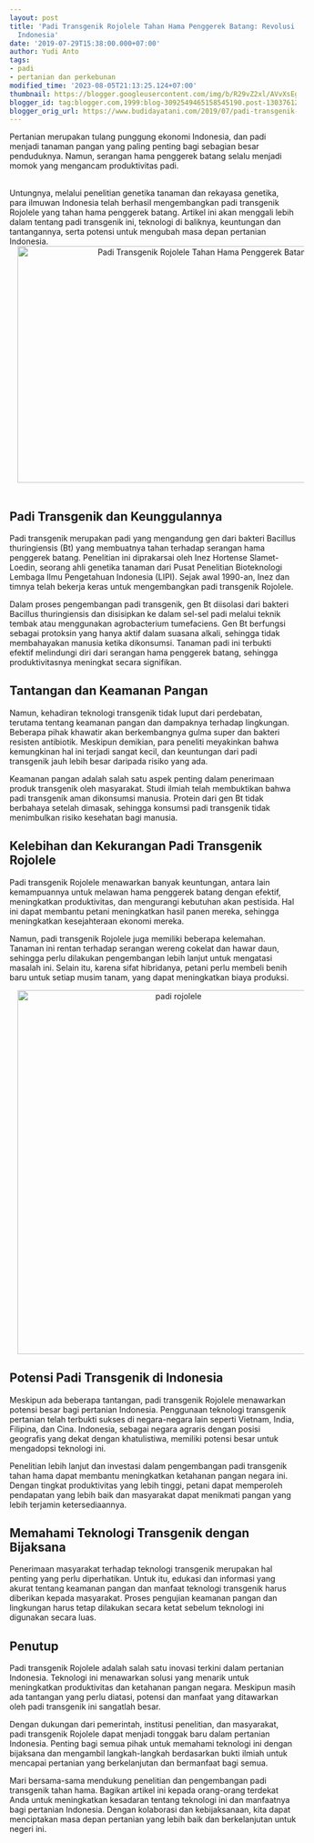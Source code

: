 ```yaml
---
layout: post
title: 'Padi Transgenik Rojolele Tahan Hama Penggerek Batang: Revolusi dalam Pertanian
  Indonesia'
date: '2019-07-29T15:38:00.000+07:00'
author: Yudi Anto
tags:
- padi
- pertanian dan perkebunan
modified_time: '2023-08-05T21:13:25.124+07:00'
thumbnail: https://blogger.googleusercontent.com/img/b/R29vZ2xl/AVvXsEgUOLjQafImDDlCy73nabwLkiwr2VTU9ojZya6tQK96zXAXXTSSB4msQr-qWjZnqlYIrgQJI8cqFfNPGd4qWWBXz5xWVO_PnHYpB6SFl0x4QBGiyIMeLd7jbev9QF0eWSGQaP161DDR6smQ_tMY7v35Qdr46J4TAa3em5goNFd2k20evyHdF5pThGSGOo7y/s72-w640-c-h416/rojolele_800x520-2.jpg
blogger_id: tag:blogger.com,1999:blog-3092549465158545190.post-1303761256352405519
blogger_orig_url: https://www.budidayatani.com/2019/07/padi-transgenik-rojolele-tahan-hama.html
---
```


Pertanian merupakan tulang punggung ekonomi Indonesia, dan padi menjadi tanaman pangan yang paling penting bagi sebagian besar penduduknya. Namun, serangan hama penggerek batang selalu menjadi momok yang mengancam produktivitas padi.&nbsp;<div><br /></div><div>Untungnya, melalui penelitian genetika tanaman dan rekayasa genetika, para ilmuwan Indonesia telah berhasil mengembangkan padi transgenik Rojolele yang tahan hama penggerek batang. Artikel ini akan menggali lebih dalam tentang padi transgenik ini, teknologi di baliknya, keuntungan dan tantangannya, serta potensi untuk mengubah masa depan pertanian Indonesia.<div class="separator" style="clear: both; text-align: center;"><a href="https://blogger.googleusercontent.com/img/b/R29vZ2xl/AVvXsEgUOLjQafImDDlCy73nabwLkiwr2VTU9ojZya6tQK96zXAXXTSSB4msQr-qWjZnqlYIrgQJI8cqFfNPGd4qWWBXz5xWVO_PnHYpB6SFl0x4QBGiyIMeLd7jbev9QF0eWSGQaP161DDR6smQ_tMY7v35Qdr46J4TAa3em5goNFd2k20evyHdF5pThGSGOo7y/s440/rojolele_800x520-2.jpg" style="margin-left: 1em; margin-right: 1em;"><img alt="Padi Transgenik Rojolele Tahan Hama Penggerek Batang" border="0" data-original-height="286" data-original-width="440" height="416" src="https://blogger.googleusercontent.com/img/b/R29vZ2xl/AVvXsEgUOLjQafImDDlCy73nabwLkiwr2VTU9ojZya6tQK96zXAXXTSSB4msQr-qWjZnqlYIrgQJI8cqFfNPGd4qWWBXz5xWVO_PnHYpB6SFl0x4QBGiyIMeLd7jbev9QF0eWSGQaP161DDR6smQ_tMY7v35Qdr46J4TAa3em5goNFd2k20evyHdF5pThGSGOo7y/w640-h416/rojolele_800x520-2.jpg" width="640" /></a></div><div><br /><h2>Padi Transgenik dan Keunggulannya</h2><p>Padi transgenik merupakan padi yang mengandung gen dari bakteri Bacillus thuringiensis (Bt) yang membuatnya tahan terhadap serangan hama penggerek batang. Penelitian ini diprakarsai oleh Inez Hortense Slamet-Loedin, seorang ahli genetika tanaman dari Pusat Penelitian Bioteknologi Lembaga Ilmu Pengetahuan Indonesia (LIPI). Sejak awal 1990-an, Inez dan timnya telah bekerja keras untuk mengembangkan padi transgenik Rojolele.</p><p>Dalam proses pengembangan padi transgenik, gen Bt diisolasi dari bakteri Bacillus thuringiensis dan disisipkan ke dalam sel-sel padi melalui teknik tembak atau menggunakan agrobacterium tumefaciens. Gen Bt berfungsi sebagai protoksin yang hanya aktif dalam suasana alkali, sehingga tidak membahayakan manusia ketika dikonsumsi. Tanaman padi ini terbukti efektif melindungi diri dari serangan hama penggerek batang, sehingga produktivitasnya meningkat secara signifikan.</p><h2>Tantangan dan Keamanan Pangan</h2><p>Namun, kehadiran teknologi transgenik tidak luput dari perdebatan, terutama tentang keamanan pangan dan dampaknya terhadap lingkungan. Beberapa pihak khawatir akan berkembangnya gulma super dan bakteri resisten antibiotik. Meskipun demikian, para peneliti meyakinkan bahwa kemungkinan hal ini terjadi sangat kecil, dan keuntungan dari padi transgenik jauh lebih besar daripada risiko yang ada.</p><p>Keamanan pangan adalah salah satu aspek penting dalam penerimaan produk transgenik oleh masyarakat. Studi ilmiah telah membuktikan bahwa padi transgenik aman dikonsumsi manusia. Protein dari gen Bt tidak berbahaya setelah dimasak, sehingga konsumsi padi transgenik tidak menimbulkan risiko kesehatan bagi manusia.</p><h2>Kelebihan dan Kekurangan Padi Transgenik Rojolele</h2><p>Padi transgenik Rojolele menawarkan banyak keuntungan, antara lain kemampuannya untuk melawan hama penggerek batang dengan efektif, meningkatkan produktivitas, dan mengurangi kebutuhan akan pestisida. Hal ini dapat membantu petani meningkatkan hasil panen mereka, sehingga meningkatkan kesejahteraan ekonomi mereka.</p><p>Namun, padi transgenik Rojolele juga memiliki beberapa kelemahan. Tanaman ini rentan terhadap serangan wereng cokelat dan hawar daun, sehingga perlu dilakukan pengembangan lebih lanjut untuk mengatasi masalah ini. Selain itu, karena sifat hibridanya, petani perlu membeli benih baru untuk setiap musim tanam, yang dapat meningkatkan biaya produksi.</p><div class="separator" style="clear: both; text-align: center;"><a href="https://blogger.googleusercontent.com/img/b/R29vZ2xl/AVvXsEhZiw_5mkIIJY8cDy6FJYAQ631-QBN2O2dqngrYodyTjKGOF1JN84K8B_Q0qH388VRV0GPq3yCOFfZU0432HvQfPJQlimbuk9SCh_-xg6Cu8fR9V8hk6w7DPoWKrtZ71XOmJV5cNk9OgD_TBH78sreLX1hWtDmmRt3Mkdr5xQcwHJTPQJei9rYR19ft5R7X/s450/rojolele_516x600.jpg" style="margin-left: 1em; margin-right: 1em;"><img alt="padi rojolele" border="0" data-original-height="450" data-original-width="387" height="640" src="https://blogger.googleusercontent.com/img/b/R29vZ2xl/AVvXsEhZiw_5mkIIJY8cDy6FJYAQ631-QBN2O2dqngrYodyTjKGOF1JN84K8B_Q0qH388VRV0GPq3yCOFfZU0432HvQfPJQlimbuk9SCh_-xg6Cu8fR9V8hk6w7DPoWKrtZ71XOmJV5cNk9OgD_TBH78sreLX1hWtDmmRt3Mkdr5xQcwHJTPQJei9rYR19ft5R7X/w550-h640/rojolele_516x600.jpg" width="550" /></a></div><h2>Potensi Padi Transgenik di Indonesia</h2><p>Meskipun ada beberapa tantangan, padi transgenik Rojolele menawarkan potensi besar bagi pertanian Indonesia. Penggunaan teknologi transgenik pertanian telah terbukti sukses di negara-negara lain seperti Vietnam, India, Filipina, dan Cina. Indonesia, sebagai negara agraris dengan posisi geografis yang dekat dengan khatulistiwa, memiliki potensi besar untuk mengadopsi teknologi ini.</p><p>Penelitian lebih lanjut dan investasi dalam pengembangan padi transgenik tahan hama dapat membantu meningkatkan ketahanan pangan negara ini. Dengan tingkat produktivitas yang lebih tinggi, petani dapat memperoleh pendapatan yang lebih baik dan masyarakat dapat menikmati pangan yang lebih terjamin ketersediaannya.</p><h2>Memahami Teknologi Transgenik dengan Bijaksana</h2><p>Penerimaan masyarakat terhadap teknologi transgenik merupakan hal penting yang perlu diperhatikan. Untuk itu, edukasi dan informasi yang akurat tentang keamanan pangan dan manfaat teknologi transgenik harus diberikan kepada masyarakat. Proses pengujian keamanan pangan dan lingkungan harus tetap dilakukan secara ketat sebelum teknologi ini digunakan secara luas.</p><h2>Penutup</h2><p>Padi transgenik Rojolele adalah salah satu inovasi terkini dalam pertanian Indonesia. Teknologi ini menawarkan solusi yang menarik untuk meningkatkan produktivitas dan ketahanan pangan negara. Meskipun masih ada tantangan yang perlu diatasi, potensi dan manfaat yang ditawarkan oleh padi transgenik ini sangatlah besar.</p><p>Dengan dukungan dari pemerintah, institusi penelitian, dan masyarakat, padi transgenik Rojolele dapat menjadi tonggak baru dalam pertanian Indonesia. Penting bagi semua pihak untuk memahami teknologi ini dengan bijaksana dan mengambil langkah-langkah berdasarkan bukti ilmiah untuk mencapai pertanian yang berkelanjutan dan bermanfaat bagi semua.</p><p>Mari bersama-sama mendukung penelitian dan pengembangan padi transgenik tahan hama. Bagikan artikel ini kepada orang-orang terdekat Anda untuk meningkatkan kesadaran tentang teknologi ini dan manfaatnya bagi pertanian Indonesia. Dengan kolaborasi dan kebijaksanaan, kita dapat menciptakan masa depan pertanian yang lebih baik dan berkelanjutan untuk negeri ini.</p></div></div>